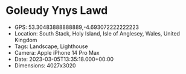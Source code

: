 # Goleudy Ynys Lawd

- GPS: 53.30483888888889,-4.693072222222223
- Location: South Stack, Holy Island, Isle of Anglesey, Wales, United Kingdom
- Tags: Landscape, Lighthouse
- Camera: Apple iPhone 14 Pro Max
- Date: 2023-03-05T13:35:18.000+00:00
- Dimensions: 4027x3020
